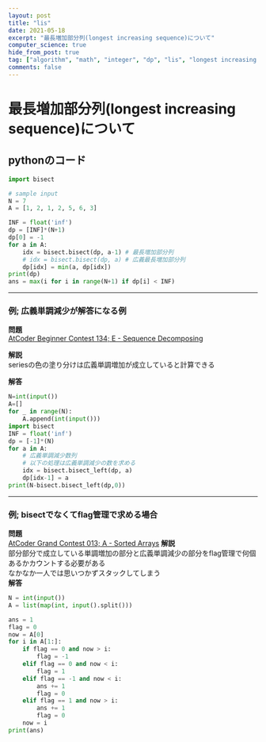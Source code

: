 ```yaml
---
layout: post
title: "lis"
date: 2021-05-18
excerpt: "最長増加部分列(longest increasing sequence)について"
computer_science: true
hide_from_post: true
tag: ["algorithm", "math", "integer", "dp", "lis", "longest increasing sequence"]
comments: false
---
```


# 最長増加部分列(longest increasing sequence)について

## pythonのコード

```python
import bisect

# sample input
N = 7
A = [1, 2, 1, 2, 5, 6, 3]

INF = float('inf')
dp = [INF]*(N+1)
dp[0] = -1
for a in A:
    idx = bisect.bisect(dp, a-1) # 最長増加部分列
	# idx = bisect.bisect(dp, a) # 広義最長増加部分列
    dp[idx] = min(a, dp[idx])
print(dp)
ans = max(i for i in range(N+1) if dp[i] < INF)
```

---

### 例; 広義単調減少が解答になる例
**問題**  
[AtCoder Beginner Contest 134; E - Sequence Decomposing](https://atcoder.jp/contests/abc134/tasks/abc134_e)  

**解説**  
seriesの色の塗り分けは広義単調増加が成立していると計算できる  

**解答**  
```python
N=int(input())
A=[]
for _ in range(N):
    A.append(int(input()))
import bisect
INF = float('inf')
dp = [-1]*(N)
for a in A:
    # 広義単調減少数列
    # 以下の処理は広義単調減少の数を求める
    idx = bisect.bisect_left(dp, a)
    dp[idx-1] = a
print(N-bisect.bisect_left(dp,0))
```

---

### 例; bisectでなくてflag管理で求める場合
**問題**  
[AtCoder Grand Contest 013; A - Sorted Arrays](https://atcoder.jp/contests/agc013/tasks/agc013_a)
**解説**  
部分部分で成立している単調増加の部分と広義単調減少の部分をflag管理で何個あるかカウントする必要がある  
なかなか一人では思いつかずスタックしてしまう  
**解答**  
```python
N = int(input())
A = list(map(int, input().split()))

ans = 1
flag = 0
now = A[0]
for i in A[1:]:
    if flag == 0 and now > i:
        flag = -1
    elif flag == 0 and now < i:
        flag = 1
    elif flag == -1 and now < i:
        ans += 1
        flag = 0
    elif flag == 1 and now > i:
        ans += 1
        flag = 0
    now = i
print(ans)
```
